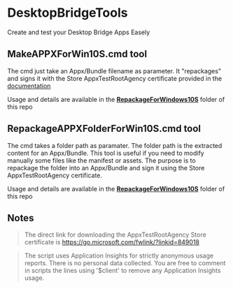 # DesktopBridgeTools

Create and test your Desktop Bridge Apps Easely

## MakeAPPXForWin10S.cmd tool

The cmd just take an Appx/Bundle filename as parameter. It "repackages" and signs it with the Store AppxTestRootAgency certificate provided in the [documentation](https://docs.microsoft.com/en-us/windows/uwp/porting/desktop-to-uwp-test-windows-s)

Usage and details are available in the [**RepackageForWindows10S**](RepackageForWindows10S) folder of this repo

## RepackageAPPXFolderForWin10S.cmd tool

The cmd takes a folder path as paramater. The folder path is the extracted content for an Appx/Bundle. This tool is useful if you need to modify manually some files like the manifest or assets. The purpose is to repackage the folder into an Appx/Bundle and sign it using the Store AppxTestRootAgency certificate.

Usage and details are available in the [**RepackageForWindows10S**](RepackageForWindows10S) folder of this repo

## Notes

> The direct link for downloading the AppxTestRootAgency Store certificate is <https://go.microsoft.com/fwlink/?linkid=849018>


> The script uses Application Insights for strictly anonymous usage reports. There is no personal data collected. You are free to comment in scripts the lines using '$client' to remove any Application Insights usage.